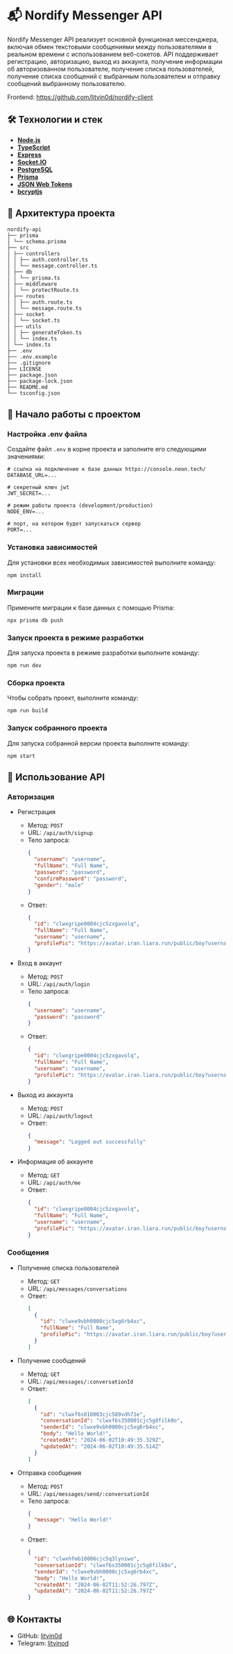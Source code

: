 # 📬 Nordify Messenger API

Nordify Messenger API реализует основной функционал мессенджера, включая обмен текстовыми сообщениями между пользователями в реальном времени с использованием веб-сокетов. API поддерживает регистрацию, авторизацию, выход из аккаунта, получение информации об авторизованном пользователе, получение списка пользователей, получение списка сообщений с выбранным пользователем и отправку сообщений выбранному пользователю.

Frontend: https://github.com/litvin0d/nordify-client

## 🛠 Технологии и стек

- [**Node.js**](https://nodejs.org/en/)
- [**TypeScript**](https://www.typescriptlang.org/)
- [**Express**](https://expressjs.com/)
- [**Socket.IO**](https://socket.io/)
- [**PostgreSQL**](https://www.postgresql.org/)
- [**Prisma**](https://www.prisma.io/)
- [**JSON Web Tokens**](https://jwt.io/)
- [**bcryptjs**](https://www.npmjs.com/package/bcryptjs)

## 📂 Архитектура проекта

```
nordify-api
├── prisma
│ └── schema.prisma
├── src
│ ├── controllers
│ │ ├── auth.controller.ts
│ │ └── message.controller.ts
│ ├── db
│ │ └── prisma.ts
│ ├── middleware
│ │ └── protectRoute.ts
│ ├── routes
│ │ ├── auth.route.ts
│ │ └── message.route.ts
│ ├── socket
│ │ └── socket.ts
│ ├── utils
│ │ ├── generateToken.ts
│ │ └── index.ts
│ └── index.ts
├── .env
├── .env.example
├── .gitignore
├── LICENSE
├── package.json
├── package-lock.json
├── README.md
└── tsconfig.json
```

## 🚀 Начало работы с проектом

### Настройка .env файла

Создайте файл `.env` в корне проекта и заполните его следующими значениями:

```env
# ссылка на подключение к базе данных https://console.neon.tech/
DATABASE_URL=...

# секретный ключ jwt
JWT_SECRET=...

# режим работы проекта (development/production)
NODE_ENV=...

# порт, на котором будет запускаться сервер
PORT=...
```

### Установка зависимостей

Для установки всех необходимых зависимостей выполните команду:

```shell
npm install
```

### Миграции

Примените миграции к базе данных с помощью Prisma:

```shell
npx prisma db push
```

### Запуск проекта в режиме разработки

Для запуска проекта в режиме разработки выполните команду:

```shell
npm run dev
```

### Сборка проекта

Чтобы собрать проект, выполните команду:

```shell
npm run build
```

### Запуск собранного проекта

Для запуска собранной версии проекта выполните команду:

```shell
npm start
```

## 📡 Использование API

### Авторизация

- Регистрация
  - Метод: `POST`
  - URL: `/api/auth/signup`
  - Тело запроса:
    ```json
    {
      "username": "username",
      "fullName": "Full Name",
      "password": "password",
      "confirmPassword": "password",
      "gender": "male"
    }
    ```
  - Ответ:
    ```json
    {
      "id": "clwxgripe0004cjc5zxgavolq",
      "fullName": "Full Name",
      "username": "username",
      "profilePic": "https://avatar.iran.liara.run/public/boy?username=username"
    }
    ```

- Вход в аккаунт
  - Метод: `POST`
  - URL: `/api/auth/login`
  - Тело запроса:
    ```json
    {
      "username": "username",
      "password": "password"
    }
    ```
  - Ответ:
    ```json
    {
      "id": "clwxgripe0004cjc5zxgavolq",
      "fullName": "Full Name",
      "username": "username",
      "profilePic": "https://avatar.iran.liara.run/public/boy?username=username"
    }
    ```

- Выход из аккаунта
  - Метод: `POST`
  - URL: `/api/auth/logout`
  - Ответ:
    ```json
    {
      "message": "Logged out successfully"
    }
    ```

- Информация об аккаунте
  - Метод: `GET`
  - URL: `/api/auth/me`
  - Ответ:
    ```json
    {
      "id": "clwxgripe0004cjc5zxgavolq",
      "fullName": "Full Name",
      "username": "username",
      "profilePic": "https://avatar.iran.liara.run/public/boy?username=username"
    }
    ```

### Сообщения

- Получение списка пользователей
    - Метод: `GET`
    - URL: `/api/messages/conversations`
    - Ответ:
      ```json
      [
        {
          "id": "clwxe9vbh0000cjc5xg6rb4xc",
          "fullName": "Full Name",
          "profilePic": "https://avatar.iran.liara.run/public/boy?username=username"
        }
      ]
      ```

- Получение сообщений
    - Метод: `GET`
    - URL: `/api/messages/:conversationId`
    - Ответ:
      ```json
      [
        {
          "id": "clwxf6s810003cjc589vdh71e",
          "conversationId": "clwxf6s350001cjc5g8filk0o",
          "senderId": "clwxe9vbh0000cjc5xg6rb4xc",
          "body": "Hello World!",
          "createdAt": "2024-06-02T10:49:35.329Z",
          "updatedAt": "2024-06-02T10:49:35.514Z"
        }
      ]
      ```

- Отправка сообщения
    - Метод: `POST`
    - URL: `/api/messages/send/:conversationId`
    - Тело запроса:
      ```json
      {
        "message": "Hello World!"
      }
      ```
    - Ответ:
      ```json
      {
        "id": "clwxhfmb10006cjc5q3lyniwo",
        "conversationId": "clwxf6s350001cjc5g8filk0o",
        "senderId": "clwxe9vbh0000cjc5xg6rb4xc",
        "body": "Hello World!",
        "createdAt": "2024-06-02T11:52:26.797Z",
        "updatedAt": "2024-06-02T11:52:26.797Z"
      }
      ```

## 🌐 Контакты
- GitHub: [litvin0d](https://github.com/litvin0d)
- Telegram: [litvinod](https://t.me/litvinod)
